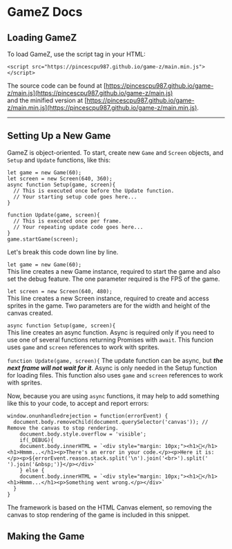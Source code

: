 # GameZ Docs

## Loading GameZ

To load GameZ, use the script tag in your HTML:
```
<script src="https://pincescpu987.github.io/game-z/main.min.js"></script>
```
The source code can be found at [https://pincescpu987.github.io/game-z/main.js](https://pincescpu987.github.io/game-z/main.js)  
and the minified version at [https://pincescpu987.github.io/game-z/main.min.js](https://pincescpu987.github.io/game-z/main.min.js).

***

## Setting Up a New Game

GameZ is object-oriented. To start, create new ```Game``` and ```Screen``` objects, and ```Setup``` and ```Update``` functions, like this:

```
let game = new Game(60);
let screen = new Screen(640, 360);
async function Setup(game, screen){
  // This is executed once before the Update function.
  // Your starting setup code goes here...
}

function Update(game, screen){
  // This is executed once per frame.
  // Your repeating update code goes here...
}
game.startGame(screen);
```

Let's break this code down line by line.

```let game = new Game(60);```  
This line creates a new Game instance, required to start the game and also set the debug feature. The one parameter required is the FPS of the game.

```let screen = new Screen(640, 480);```  
This line creates a new Screen instance, required to create and access sprites in the game. Two parameters are for the width and height of the canvas created.

```async function Setup(game, screen){```   
This line creates an async function. Async is required only if you need to use one of several functions returning Promises with ```await```. This funcion uses ```game``` and ```screen``` references to work with sprites.

```function Update(game, screen){```
The update function can be async, but **_the next frame will not wait for it_**. Async is only needed in the Setup function for loading files. This function also uses ```game``` and ```screen``` references to work with sprites.

Now, because you are using ```async``` functions, it may help to add something like this to your code, to accept and report errors:
```
window.onunhandledrejection = function(errorEvent) {
  document.body.removeChild(document.querySelector('canvas')); // Remove the canvas to stop rendering.
	document.body.style.overflow = 'visible';
	if(_DEBUG){
    document.body.innerHTML = `<div style="margin: 10px;"><h1>🤔</h1><h1>Hmmm...</h1><p>There's an error in your code.</p><p>Here it is:</p><p>${errorEvent.reason.stack.split('\n').join('<br>').split(' ').join('&nbsp;')}</p></div>`
	} else {
  	document.body.innerHTML = `<div style="margin: 10px;"><h1>🤔</h1><h1>Hmmm...</h1><p>Something went wrong.</p></div>`
  }
}
```
The framework is based on the HTML Canvas element, so removing the canvas to stop rendering of the game is included in this snippet.

## Making the Game
